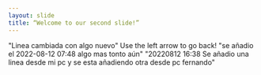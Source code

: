 ```yaml
---
layout: slide
title: “Welcome to our second slide!”
---
```

"Linea cambiada con algo nuevo"
Use the left arrow to go back!
"se añadio el 2022-08-12 07:48 algo mas tonto aún"
"20220812 16:38 Se añadio una linea desde mi pc y se esta añadiendo otra desde pc fernando"